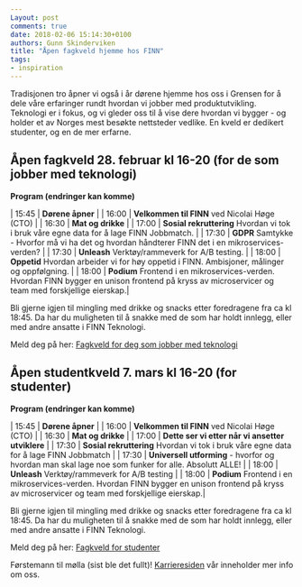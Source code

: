 ```yaml
---
Layout: post
comments: true
date: 2018-02-06 15:14:30+0100
authors: Gunn Skinderviken
title: "Åpen fagkveld hjemme hos FINN"
tags:
- inspiration
---
```


Tradisjonen tro åpner vi også i år dørene hjemme hos oss i Grensen for å dele våre erfaringer rundt hvordan vi jobber med produktutvikling. Teknologi er i fokus, og vi gleder oss til å vise dere hvordan vi bygger - og holder et av Norges mest besøkte nettsteder vedlike.​​​​​​​ En kveld er dedikert studenter, og en de mer erfarne. 

## Åpen fagkveld 28. februar kl 16-20 (for de som jobber med teknologi)
**Program (endringer kan komme)**

| 15:45 | **Dørene åpner** | 
| 16:00 | **Velkommen til FINN** ved Nicolai Høge (CTO) |
| 16:30 | **Mat og drikke** |
| 17:00 | **Sosial rekruttering** Hvordan vi tok i bruk våre egne data for å lage FINN Jobbmatch. |
| 17:30 | **GDPR** Samtykke - Hvorfor må vi ha det og hvordan håndterer FINN det i en mikroservices-verden? |
| 17:30 | **Unleash** Verktøy/rammeverk for A/B testing. |
| 18:00 | **Oppetid** Hvordan arbeider vi for høy oppetid i FINN. Ambisjoner, målinger og oppfølgning. |
| 18:00 | **Podium** Frontend i en mikroservices-verden. Hvordan FINN bygger en unison frontend på kryss av microservicer og team med forskjellige eierskap.|	
	
Bli gjerne igjen til mingling med drikke og snacks etter foredragene fra ca kl 18:45. Da har du muligheten til å snakke med de som har holdt innlegg, eller med andre ansatte i FINN Teknologi.

Meld deg på her: [Fagkveld for deg som jobber med teknologi](http://docs.google.com/forms/d/e/1FAIpQLSfXnVrlf6qh5A9H4TAmsVaSxUlns5s4e70bMODwd47JYuh9jg/viewform?usp=sf_link)

## Åpen studentkveld 7. mars kl 16-20 (for studenter)
**Program (endringer kan komme)**

| 15:45 | **Dørene åpner** | 
| 16:00 | **Velkommen til FINN** ved Nicolai Høge (CTO) |
| 16:30 | **Mat og drikke** |
| 17:00 | **Dette ser vi etter når vi ansetter utviklere** | 
| 17:30 | **Sosial rekruttering** Hvordan vi tok i bruk våre egne data for å lage FINN Jobbmatch |
| 17:30 | **Universell utforming** - hvorfor og hvordan man skal lage noe som funker for alle. Absolutt ALLE! |
| 18:00 | **Unleash** Verktøy/rammeverk for A/B testing |
| 18:00 | **Podium** Frontend i en mikroservices-verden. Hvordan FINN bygger en unison frontend på kryss av microservicer og team med forskjellige eierskap.|

Bli gjerne igjen til mingling med drikke og snacks etter foredragene fra ca kl 18:45. Da har du muligheten til å snakke med de som har holdt innlegg, eller med andre ansatte i FINN Teknologi.

Meld deg på her: [Fagkveld for studenter](http://docs.google.com/forms/d/e/1FAIpQLSesDvsuZz9_eSDdjL1_BlxhGER0Gdur9PbAOG4Gf6wCcAxPKA/viewform?usp=sf_link)

Førstemann til mølla (sist ble det fullt)!
[Karrieresiden](http://jobbifinn.finn.no/) vår inneholder mer info om oss.